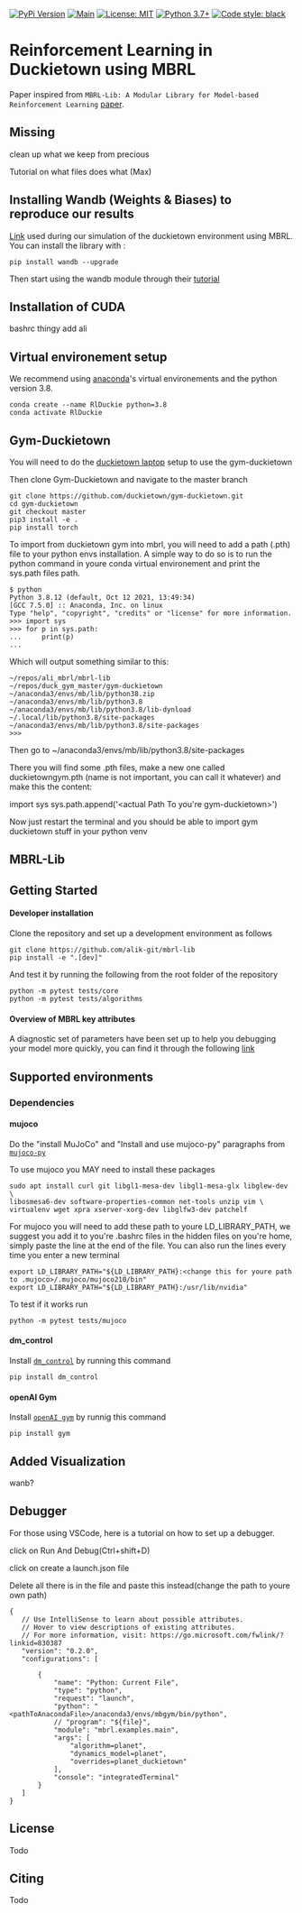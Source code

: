 [![PyPi Version](https://img.shields.io/pypi/v/mbrl)](https://pypi.org/project/mbrl/)
[![Main](https://github.com/facebookresearch/mbrl-lib/workflows/CI/badge.svg)](https://github.com/facebookresearch/mbrl-lib/actions?query=workflow%3ACI)
[![License: MIT](https://img.shields.io/badge/license-MIT-blue.svg)](https://github.com/facebookresearch/mbrl-lib/tree/main/LICENSE)
[![Python 3.7+](https://img.shields.io/badge/python-3.7+-blue.svg)](https://www.python.org/downloads/release/python-360/)
[![Code style: black](https://img.shields.io/badge/code%20style-black-000000.svg)](https://github.com/psf/black)
# Reinforcement Learning in Duckietown using MBRL
Paper inspired from `MBRL-Lib: A Modular Library for Model-based Reinforcement Learning` [paper](https://arxiv.org/abs/2104.10159).

## Missing

clean up what we keep from precious

Tutorial on what files does what (Max)

## Installing Wandb (Weights & Biases) to reproduce our results
[Link](https://wandb.ai/alihkw/RLDucky/runs/ijjamoqp?fbclid=IwAR0cyArbkjYi9ualpBhS_ySAGEc-TyN7DT9mNPHHkwToklf7wn2S0ubj3tA&workspace=user-) used during our simulation of the duckietown environment using MBRL. You can install the library with :

`pip install wandb --upgrade`

Then start using the wandb module through their [tutorial](https://docs.wandb.ai/quickstart)

## Installation of CUDA

bashrc thingy add ali

## Virtual environement setup
We recommend using [anaconda](https://docs.anaconda.com/anaconda/install/linux/)'s virtual environements and the python version 3.8.

    conda create --name RlDuckie python=3.8
    conda activate RlDuckie
## Gym-Duckietown
You will need to do the [duckietown laptop](https://docs.duckietown.org/daffy/opmanual_duckiebot/out/laptop_setup.html) setup to use the gym-duckietown

Then clone Gym-Duckietown and navigate to the master branch

    git clone https://github.com/duckietown/gym-duckietown.git
    cd gym-duckietown 
    git checkout master
    pip3 install -e .
    pip install torch
To import from duckietown gym into mbrl, you will need to add a path (.pth) file to your python envs installation.
A simple way to do so is to run the python command in youre conda virtual environement and print the sys.path files path.

    $ python
    Python 3.8.12 (default, Oct 12 2021, 13:49:34) 
    [GCC 7.5.0] :: Anaconda, Inc. on linux
    Type "help", "copyright", "credits" or "license" for more information.
    >>> import sys
    >>> for p in sys.path:
    ...     print(p)
    ... 
    
Which will output something similar to this:

    ~/repos/ali_mbrl/mbrl-lib
    ~/repos/duck_gym_master/gym-duckietown
    ~/anaconda3/envs/mb/lib/python38.zip
    ~/anaconda3/envs/mb/lib/python3.8
    ~/anaconda3/envs/mb/lib/python3.8/lib-dynload
    ~/.local/lib/python3.8/site-packages
    ~/anaconda3/envs/mb/lib/python3.8/site-packages
    >>> 

Then go to ~/anaconda3/envs/mb/lib/python3.8/site-packages

There you will find some .pth files, make a new one called duckietowngym.pth (name is not important, you can call it whatever) and make this the content: 

import sys
sys.path.append('<actual Path To you're gym-duckietown>')

Now just restart the terminal and you should be able to import gym duckietown stuff in your python venv

## MBRL-Lib
## Getting Started
#### Developer installation
Clone the repository and set up a development environment as follows

    git clone https://github.com/alik-git/mbrl-lib
    pip install -e ".[dev]"

And test it by running the following from the root folder of the repository

    python -m pytest tests/core
    python -m pytest tests/algorithms
    
#### Overview of MBRL key attributes

A diagnostic set of parameters have been set up to help you debugging your model more quickly, you can find it through the following [link](https://github.com/facebookresearch/mbrl-lib/blob/main/README.md#visualization-and-diagnostics-tools)

## Supported environments
### Dependencies
#### mujoco
Do the "install MuJoCo" and "Install and use mujoco-py" paragraphs from [`mujoco-py`](https://github.com/openai/mujoco-py)

To use mujoco you MAY need to install these packages
   
    sudo apt install curl git libgl1-mesa-dev libgl1-mesa-glx libglew-dev \
    libosmesa6-dev software-properties-common net-tools unzip vim \
    virtualenv wget xpra xserver-xorg-dev libglfw3-dev patchelf
    
For mujoco you will need to add these path to youre LD_LIBRARY_PATH, we suggest you add it to you're .bashrc files in the hidden files on you're home, simply paste the line at the end of the file.
You can also run the lines every time you enter a new terminal

    export LD_LIBRARY_PATH="${LD_LIBRARY_PATH}:<change this for youre path to .mujoco>/.mujoco/mujoco210/bin"
    export LD_LIBRARY_PATH="${LD_LIBRARY_PATH}:/usr/lib/nvidia"
To test if it works run

    python -m pytest tests/mujoco
    
#### dm_control
Install [`dm_control`](https://github.com/deepmind/dm_control) by running this command

    pip install dm_control

#### openAI Gym
Install [`openAI gym`](https://github.com/openai/gym) by runnig this command

    pip install gym
    

   
## Added Visualization
wanb?
## Debugger

For those using VSCode, here is a tutorial on how to set up a debugger.

click on Run And Debug(Ctrl+shift+D)

click on create a launch.json file

Delete all there is in the file and paste this instead(change the path to youre own path)

    {
       // Use IntelliSense to learn about possible attributes.
       // Hover to view descriptions of existing attributes.
       // For more information, visit: https://go.microsoft.com/fwlink/?linkid=830387
       "version": "0.2.0",
       "configurations": [

           {
               "name": "Python: Current File",
               "type": "python",
               "request": "launch",
               "python": "<pathToAnacondaFile>/anaconda3/envs/mbgym/bin/python",
               // "program": "${file}",
               "module": "mbrl.examples.main",
               "args": [
                   "algorithm=planet",
                   "dynamics_model=planet",
                   "overrides=planet_duckietown"
               ],
               "console": "integratedTerminal"
           }
       ]
    }

## License
Todo

## Citing
Todo
